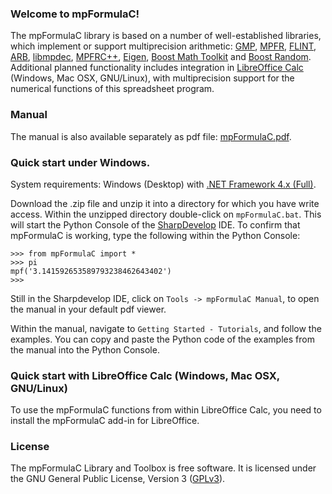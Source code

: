 ### Welcome to mpFormulaC!
The mpFormulaC library is based on a number of well-established libraries, which implement or support multiprecision arithmetic: [GMP](https://gmplib.org/), [MPFR](http://www.mpfr.org/), [FLINT](http://flintlib.org/), [ARB](http://fredrikj.net/arb/), [libmpdec](http://www.bytereef.org/mpdecimal/), [MPFRC++](http://www.holoborodko.com/pavel/mpfr/), [Eigen](http://eigen.tuxfamily.org/index.php?title=Main_Page), [Boost Math Toolkit](http://www.boost.org/doc/libs/1_58_0/libs/math/doc/html/index.html) and [Boost Random](http://www.boost.org/doc/libs/1_58_0/doc/html/boost_random.html). Additional planned functionality includes integration in  [LibreOffice Calc](https://www.libreoffice.org/) (Windows, Mac OSX, GNU/Linux), with multiprecision support for the numerical functions of this spreadsheet program.


### Manual
The manual is also available separately as pdf file: [mpFormulaC.pdf](https://github.com/mpFormula/C/raw/master/Manual/mpFormulaC.pdf).


### Quick start under Windows.
System requirements: Windows (Desktop) with [.NET Framework 4.x (Full)](http://www.microsoft.com/en-us/download/details.aspx?id=17718).

Download the .zip file and unzip it into a directory for which you have write access.
Within the unzipped directory double-click on `mpFormulaC.bat`. This will start the Python Console of the  [SharpDevelop](http://www.icsharpcode.net/OpenSource/SD/) IDE.
To confirm that mpFormulaC is working, type the following within the Python Console:

```
>>> from mpFormulaC import *
>>> pi
﻿mpf('3.141592653589793238462643402')
>>>
```
Still in the Sharpdevelop IDE, click on `Tools -> mpFormulaC Manual`, to open the manual in your default pdf viewer.

Within the manual, navigate to `Getting Started - Tutorials`, and follow the examples.
You can copy and paste the Python code of the examples from the manual into the Python Console.


### Quick start with LibreOffice Calc (Windows, Mac OSX, GNU/Linux)
To use the mpFormulaC functions from within LibreOffice Calc, you need to install the mpFormulaC add-in for LibreOffice.


### License
The mpFormulaC Library and Toolbox is free software. It is licensed under the GNU General Public License, Version 3 ([GPLv3](https://www.gnu.org/licenses/gpl.html)).






